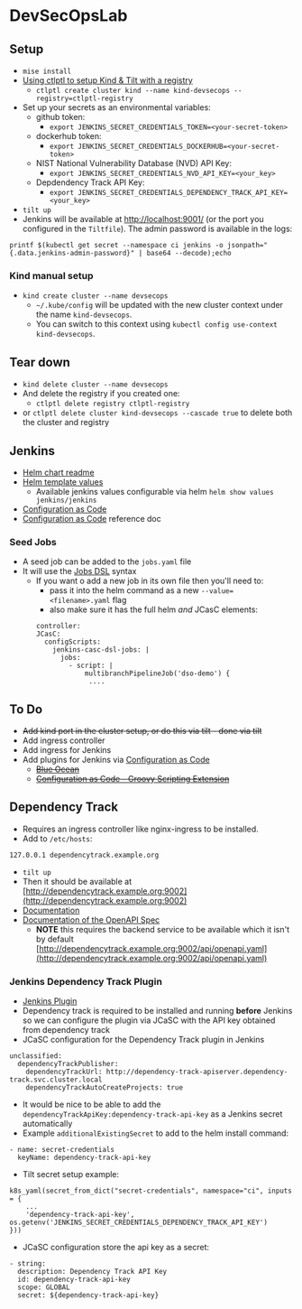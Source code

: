 # DevSecOpsLab

## Setup
* `mise install`
* [Using ctlptl to setup Kind & Tilt with a registry](https://github.com/tilt-dev/ctlptl?tab=readme-ov-file#kind-with-a-built-in-registry-at-a-random-port)
    * `ctlptl create cluster kind --name kind-devsecops --registry=ctlptl-registry`
* Set up your secrets as an environmental variables:
  * github token:
    * `export JENKINS_SECRET_CREDENTIALS_TOKEN=<your-secret-token>`
  * dockerhub token:
    * `export JENKINS_SECRET_CREDENTIALS_DOCKERHUB=<your-secret-token>`
  * NIST National Vulnerability Database (NVD) API Key:
    * `export JENKINS_SECRET_CREDENTIALS_NVD_API_KEY=<your_key>`
  * Depdendency Track API Key:
    * `export JENKINS_SECRET_CREDENTIALS_DEPENDENCY_TRACK_API_KEY=<your_key>`
* `tilt up` 
* Jenkins will be available at [http://localhost:9001/](http://localhost:9001/) (or the port you configured in the `Tiltfile`).
The admin password is available in the logs:
```
printf $(kubectl get secret --namespace ci jenkins -o jsonpath="{.data.jenkins-admin-password}" | base64 --decode);echo
```
### Kind manual setup
* `kind create cluster --name devsecops`
  * `~/.kube/config` will be updated with the new cluster context under the name `kind-devsecops`.
  * You can switch to this context using `kubectl config use-context kind-devsecops`.

## Tear down
* `kind delete cluster --name devsecops`
* And delete the registry if you created one:
  * `ctlptl delete registry ctlptl-registry`
* or `ctlptl delete cluster kind-devsecops --cascade true` to delete both the cluster and registry


## Jenkins
* [Helm chart readme](https://github.com/jenkinsci/helm-charts/blob/main/charts/jenkins/README.md)
* [Helm template values](https://github.com/jenkinsci/helm-charts/blob/main/charts/jenkins/VALUES.md)
  * Available jenkins values configurable via helm `helm show values jenkins/jenkins`
* [Configuration as Code](https://plugins.jenkins.io/configuration-as-code/)
* [Configuration as Code](http://localhost:9001/manage/configuration-as-code/reference) reference doc

### Seed Jobs
* A seed job can be added to the `jobs.yaml` file
* It will use the [Jobs DSL](https://plugins.jenkins.io/job-dsl/) syntax
  * If you want o add a new job in its own file then you'll need to:
    * pass it into the helm command as a new `--value=<filename>.yaml` flag
    * also make sure it has the full helm *and* JCasC elements:
    ```
    controller:
    JCasC:
      configScripts:
        jenkins-casc-dsl-jobs: |
          jobs:
            - script: |
                multibranchPipelineJob('dso-demo') {
                 ....
    ```

## To Do
* ~~Add kind port in the cluster setup, or do this via tilt - done via tilt~~
* Add ingress controller
* Add ingress for Jenkins
* Add plugins for Jenkins via [Configuration as Code](https://plugins.jenkins.io/configuration-as-code/)
  * ~~[Blue Ocean](https://plugins.jenkins.io/blueocean/)~~
  * ~~[Configuration as Code - Groovy Scripting Extension](https://plugins.jenkins.io/configuration-as-code-groovy/)~~


## Dependency Track
* Requires an ingress controller like nginx-ingress to be installed.
* Add to `/etc/hosts`:
```
127.0.0.1 dependencytrack.example.org
```
* `tilt up`
* Then it should be available at [http://dependencytrack.example.org:9002](http://dependencytrack.example.org:9002)
* [Documentation](https://dependencytrack.org/docs/quick-start-guide/)
* [Documentation of the OpenAPI Spec](https://docs.dependencytrack.org/integrations/rest-api/)
  * **NOTE** this requires the backend service to be available which it isn't by default [http://dependencytrack.example.org:9002/api/openapi.yaml](http://dependencytrack.example.org:9002/api/openapi.yaml)

### Jenkins Dependency Track Plugin
* [Jenkins Plugin](https://plugins.jenkins.io/dependency-track/)
* Dependency track is required to be installed and running **before** Jenkins so we can configure the plugin via JCaSC with the API key obtained from dependency track
* JCaSC configuration for the Dependency Track plugin in Jenkins
```
unclassified:
  dependencyTrackPublisher:
    dependencyTrackUrl: http://dependency-track-apiserver.dependency-track.svc.cluster.local
    dependencyTrackAutoCreateProjects: true
```
* It would be nice to be able to add the `dependencyTrackApiKey:dependency-track-api-key` as a Jenkins secret automatically
* Example `additionalExistingSecret` to add to the helm install command:
```
- name: secret-credentials
  keyName: dependency-track-api-key
```
* Tilt secret setup example:
```
k8s_yaml(secret_from_dict("secret-credentials", namespace="ci", inputs = {
    ...    
    'dependency-track-api-key', os.getenv('JENKINS_SECRET_CREDENTIALS_DEPENDENCY_TRACK_API_KEY')
}))

```
* JCaSC configuration store the api key as a secret:
```
- string:
  description: Dependency Track API Key
  id: dependency-track-api-key
  scope: GLOBAL
  secret: ${dependency-track-api-key}
```